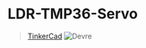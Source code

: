 # LDR-TMP36-Servo
> [TinkerCad](https://www.tinkercad.com/things/4N2fRARqtm9)
![Devre](https://www.hizliresim.com/trzrpum)
